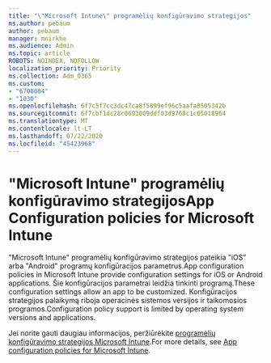 ```yaml
---
title: "\"Microsoft Intune\" programėlių konfigūravimo strategijos"
ms.author: pebaum
author: pebaum
manager: mnirkhe
ms.audience: Admin
ms.topic: article
ROBOTS: NOINDEX, NOFOLLOW
localization_priority: Priority
ms.collection: Adm_O365
ms.custom:
- "6700004"
- "1030"
ms.openlocfilehash: 6f7c5f7cc3dc47ca8f5899ef96c5aafa8505342b
ms.sourcegitcommit: 6f7cbf1dc28c0693009ddf03d9768c1c65018964
ms.translationtype: MT
ms.contentlocale: lt-LT
ms.lasthandoff: 07/22/2020
ms.locfileid: "45423968"
---
```

# <a name="app-configuration-policies-for-microsoft-intune"></a><span data-ttu-id="51460-102">"Microsoft Intune" programėlių konfigūravimo strategijos</span><span class="sxs-lookup"><span data-stu-id="51460-102">App Configuration policies for Microsoft Intune</span></span>

<span data-ttu-id="51460-103">"Microsoft Intune" programėlių konfigūravimo strategijos pateikia "iOS" arba "Android" programų konfigūracijos parametrus.</span><span class="sxs-lookup"><span data-stu-id="51460-103">App configuration policies in Microsoft Intune provide configuration settings for iOS or Android applications.</span></span> <span data-ttu-id="51460-104">Šie konfigūracijos parametrai leidžia tinkinti programą.</span><span class="sxs-lookup"><span data-stu-id="51460-104">These configuration settings allow an app to be customized.</span></span> <span data-ttu-id="51460-105">Konfigūracijos strategijos palaikymą riboja operacinės sistemos versijos ir taikomosios programos.</span><span class="sxs-lookup"><span data-stu-id="51460-105">Configuration policy support is limited by operating system versions and applications.</span></span>

<span data-ttu-id="51460-106">Jei norite gauti daugiau informacijos, peržiūrėkite [programėlių konfigūravimo strategijos Microsoft Intune](https://docs.microsoft.com/intune/app-configuration-policies-overview).</span><span class="sxs-lookup"><span data-stu-id="51460-106">For more details, see [App configuration policies for Microsoft Intune](https://docs.microsoft.com/intune/app-configuration-policies-overview).</span></span>